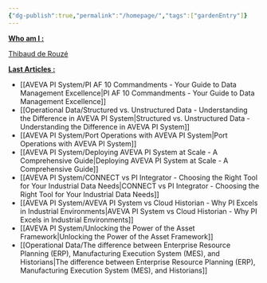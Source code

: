 ```yaml
---
{"dg-publish":true,"permalink":"/homepage/","tags":["gardenEntry"]}
---
```


<u>**Who am I :**</u>
<script src="https://platform.linkedin.com/badges/js/profile.js" async defer type="text/javascript"></script>
<div class="badge-base LI-profile-badge" data-locale="fr_FR" data-size="medium" data-theme="light" data-type="VERTICAL" data-vanity="tderouze" data-version="v1"><a class="badge-base__link LI-simple-link" href="https://fr.linkedin.com/in/tderouze?trk=profile-badge">Thibaud de Rouzé</a></div>


<u>**Last Articles :**</u>
- [[AVEVA PI System/PI AF 10 Commandments - Your Guide to Data Management Excellence\|PI AF 10 Commandments - Your Guide to Data Management Excellence]]
- [[Operational Data/Structured vs. Unstructured Data - Understanding the Difference in AVEVA PI System\|Structured vs. Unstructured Data - Understanding the Difference in AVEVA PI System]]
- [[AVEVA PI System/Port Operations with AVEVA PI System\|Port Operations with AVEVA PI System]]
- [[AVEVA PI System/Deploying AVEVA PI System at Scale - A Comprehensive Guide\|Deploying AVEVA PI System at Scale - A Comprehensive Guide]]
- [[AVEVA PI System/CONNECT vs PI Integrator - Choosing the Right Tool for Your Industrial Data Needs\|CONNECT vs PI Integrator - Choosing the Right Tool for Your Industrial Data Needs]]
- [[AVEVA PI System/AVEVA PI System vs Cloud Historian - Why PI Excels in Industrial Environments\|AVEVA PI System vs Cloud Historian - Why PI Excels in Industrial Environments]]
- [[AVEVA PI System/Unlocking the Power of the Asset Framework\|Unlocking the Power of the Asset Framework]]
- [[Operational Data/The difference between Enterprise Resource Planning (ERP), Manufacturing Execution System (MES), and Historians\|The difference between Enterprise Resource Planning (ERP), Manufacturing Execution System (MES), and Historians]]